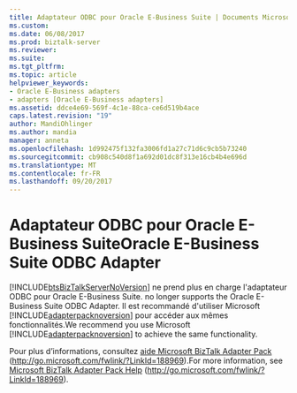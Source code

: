 ```yaml
---
title: Adaptateur ODBC pour Oracle E-Business Suite | Documents Microsoft
ms.custom: 
ms.date: 06/08/2017
ms.prod: biztalk-server
ms.reviewer: 
ms.suite: 
ms.tgt_pltfrm: 
ms.topic: article
helpviewer_keywords:
- Oracle E-Business adapters
- adapters [Oracle E-Business adapters]
ms.assetid: ddce4e69-569f-4c1e-88ca-ce6d519b4ace
caps.latest.revision: "19"
author: MandiOhlinger
ms.author: mandia
manager: anneta
ms.openlocfilehash: 1d992475f132fa3006fd1a27c71d6c9cb5b73240
ms.sourcegitcommit: cb908c540d8f1a692d01dc8f313e16cb4b4e696d
ms.translationtype: MT
ms.contentlocale: fr-FR
ms.lasthandoff: 09/20/2017
---
```

# <a name="oracle-e-business-suite-odbc-adapter"></a><span data-ttu-id="b54b6-102">Adaptateur ODBC pour Oracle E-Business Suite</span><span class="sxs-lookup"><span data-stu-id="b54b6-102">Oracle E-Business Suite ODBC Adapter</span></span>
[!INCLUDE[btsBizTalkServerNoVersion](../includes/btsbiztalkservernoversion-md.md)]<span data-ttu-id="b54b6-103"> ne prend plus en charge l'adaptateur ODBC pour Oracle E-Business Suite.</span><span class="sxs-lookup"><span data-stu-id="b54b6-103"> no longer supports the Oracle E-Business Suite ODBC Adapter.</span></span> <span data-ttu-id="b54b6-104">Il est recommandé d'utiliser Microsoft [!INCLUDE[adapterpacknoversion](../includes/adapterpacknoversion-md.md)] pour accéder aux mêmes fonctionnalités.</span><span class="sxs-lookup"><span data-stu-id="b54b6-104">We recommend you use Microsoft [!INCLUDE[adapterpacknoversion](../includes/adapterpacknoversion-md.md)] to achieve the same functionality.</span></span>  
  
 <span data-ttu-id="b54b6-105">Pour plus d’informations, consultez [aide Microsoft BizTalk Adapter Pack](http://go.microsoft.com/fwlink/?LinkId=188969) (http://go.microsoft.com/fwlink/?LinkId=188969).</span><span class="sxs-lookup"><span data-stu-id="b54b6-105">For more information, see [Microsoft BizTalk Adapter Pack Help](http://go.microsoft.com/fwlink/?LinkId=188969) (http://go.microsoft.com/fwlink/?LinkId=188969).</span></span>